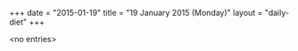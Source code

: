 +++
date = "2015-01-19"
title = "19 January 2015 (Monday)"
layout = "daily-diet"
+++

\<no entries\>